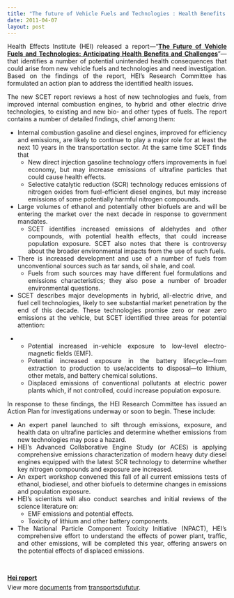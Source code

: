 ```yaml
---
title: "The future of Vehicle Fuels and Technologies : Health Benefits and Challenges"
date: 2011-04-07
layout: post
---
```


<p style="text-align: justify">Health Effects Institute (HEI) released a report—“<a href="http://pubs.healtheffects.org/view.php?id=356" target="_blank"><strong>The  Future of Vehicle Fuels and Technologies: Anticipating Health Benefits  and Challenges</strong></a>”—that identifies a number of potential unintended health  consequences that could arise from new vehicle fuels and technologies  and need investigation. Based on the findings of the report, HEI’s  Research Committee has formulated an action plan to address the  identified health issues.</p> <p style="text-align: justify">The new SCET report reviews a host of new technologies and fuels, from  improved internal combustion engines, to hybrid and other electric drive  technologies, to existing and new bio- and other types of fuels. The  report contains a number of detailed findings, chief among them: </p>  <!--more-->   <ul style="text-align: justify"> <li> Internal combustion gasoline and diesel engines, improved for  efficiency and emissions, are likely to continue to play a major role  for at least the next 10 years in the transportation sector. At the same  time SCET finds that <ul> <li>New direct injection gasoline technology offers improvements in  fuel economy, but may increase emissions of ultrafine particles that  could cause health effects.</li> <li>Selective catalytic reduction (SCR) technology reduces emissions  of nitrogen oxides from fuel-efficient diesel engines, but may increase  emissions of some potentially harmful nitrogen compounds.</li> </ul> </li> <li> Large volumes of ethanol and potentially other biofuels are and will be  entering the market over the next decade in response to government  mandates. <ul> <li>SCET identifies increased emissions of aldehydes and other  compounds, with potential health effects, that could increase population  exposure. SCET also notes that there is controversy about the broader  environmental impacts from the use of such fuels.</li> </ul> </li> <li> There is increased development and use of a number of fuels from unconventional sources such as tar sands, oil shale, and coal. <ul> <li>Fuels from such sources may have different fuel formulations  and emissions characteristics; they also pose a number of broader  environmental questions.</li> </ul> </li> <li> SCET describes major developments in hybrid, all-electric drive, and  fuel cell technologies, likely to see substantial market penetration by  the end of this decade. These technologies promise zero or near zero  emissions at the vehicle, but SCET identified three areas for potential attention: </li> </ul> <ul style="text-align: justify"> <li>  <ul> <li>Potential increased in-vehicle exposure to low-level electro-magnetic fields (EMF).</li> <li>Potential increased exposure in the battery lifecycle—from  extraction to production to use/accidents to disposal—to lithium, other  metals, and battery chemical solutions.</li> <li>Displaced emissions of conventional pollutants at electric power  plants which, if not controlled, could increase population exposure.</li> </ul> </li> </ul> <p style="text-align: justify">In response to these findings, the HEI Research Committee has issued an  Action Plan for investigations underway or soon to begin. These include:</p> <ul style="text-align: justify"> <li> An expert panel launched to sift through emissions, exposure, and health  data on ultrafine particles and determine whether emissions from new  technologies may pose a hazard.</li> <li> HEI’s Advanced Collaborative Engine Study (or ACES) is applying  comprehensive emissions characterization of modern heavy duty diesel  engines equipped with the latest SCR technology to determine whether key  nitrogen compounds and exposure are increased.</li> <li> An expert workshop convened this fall of all current emissions tests of  ethanol, biodiesel, and other biofuels to determine changes in emissions  and population exposure.</li> <li> HEI’s scientists will also conduct searches and initial reviews of the science literature on: <ul> <li>EMF emissions and potential effects.</li> <li>Toxicity of lithium and other battery components.</li> </ul> </li> <li> The National Particle Component Toxicity Initiative (NPACT), HEI’s  comprehensive effort to understand the effects of power plant, traffic,  and other emissions, will be completed this year, offering answers on  the potential effects of displaced emissions.</li> </ul> <p style="text-align: justify"> </p> <div id="__ss_7545300" style="width: 477px"><strong style="margin: 12px 0 4px"><a href="http://www.slideshare.net/transportsdufutur/hei-report" title="Hei report">Hei report</a></strong>        <div style="padding: 5px 0 12px">View more <a href="http://www.slideshare.net/">documents</a> from <a href="http://www.slideshare.net/transportsdufutur">transportsdufutur</a>.</div> </div>